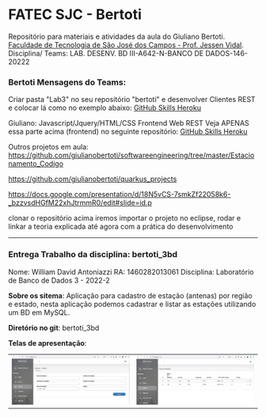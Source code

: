 # FATEC SJC - Bertoti

Repositório para materiais e atividades da aula do Giuliano Bertoti.
[Faculdade de Tecnologia de São José dos Campos - Prof. Jessen Vidal](http://fatecsjc-prd.azurewebsites.net/ "Fatec SJC").
Disciplina/ Teams: LAB. DESENV. BD III-A642-N-BANCO DE DADOS-146-20222

### Bertoti Mensagens do Teams: 

Criar pasta "Lab3" no seu repositório "bertoti" e desenvolver Clientes REST e colocar lá como no exemplo abaixo: [GitHub Skills Heroku](https://github.com/giulianobertoti/skills_heroku/tree/master/src/main/resources/static "GitHub_Skills_Heroku")

Giuliano: Javascript/Jquery/HTML/CSS Frontend Web REST
Veja APENAS essa parte acima (frontend) no seguinte repositório: [GitHub Skills Heroku](https://github.com/giulianobertoti/skills_heroku "GitHub_Skills_Heroku")

Outros projetos em aula:
https://github.com/giulianobertoti/softwareengineering/tree/master/Estacionamento_Codigo

https://github.com/giulianobertoti/quarkus_projects

https://docs.google.com/presentation/d/18N5vCS-7smkZf22058k6-_bzzvsdHGfM22xhJtrmmR0/edit#slide=id.p

clonar o repositório acima iremos importar o projeto no eclipse, rodar e linkar a teoria explicada até agora com a prática do desenvolvimento

---
### Entrega Trabalho da disciplina: bertoti_3bd
Nome: William David Antoniazzi
RA: 1460282013061
Disciplina: Laboratório de Banco de Dados 3 - 2022-2

**Sobre os sitema**:
Aplicação para cadastro de estação (antenas) por região e estado, nesta aplicação podemos cadastrar e listar as estações utilizando um BD em MySQL.

**Diretório no git**: 
bertoti_3bd

**Telas de apresentação**:
<table border="0">
    <tr>
        <td><img src="docs/capturatela1.png" width="249" height="100"></td>
        <td><img src="docs/capturatela2.png" width="249" height="100"></td>
    </tr>
</table>